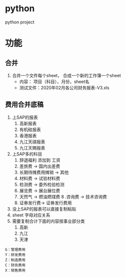 # python
python project

# 功能
## 合并
1. 合并一个文件每个sheet， 合成一个新的工作簿一个sheet
    - 内容： 项目（科目），月份，sheet名
    - 测试文件：2020年02月各公司财务报表-V3.xls

## 费用合并底稿
1. 上SAP的报表 
    1. 高新报表
    2. 有机硅报表
    3. 香港报表
    4. 九江天祺报表
    5. 九江天赐报表
2. 上SAP多的科目
    1. 辞退福利 添加到 工资
    2. 差旅费 -> 国内出差费
    3. 长期待摊费用摊销 -> 其他
    4. 材料费 -> 试验材料费
    5. 检测费 -> 委外检验检测
    6. 展览费 -> 展台展位费 
    7. 天然气 -> 燃油燃煤费 
    8 .咨询费 -> 技术咨询费
    9. 证券发行费-> 证券发行费用
3. 没上SAP的报表可以直接复制粘贴
4. sheet 字母对应关系
5. 需要复制合计下面的内容按事业部分类
    1. 高新
    2. 九江
    3. 天津
```
G：管理费用
Y：研发费用
Z：制造费用
C：财务费用
X：销售费用
```

